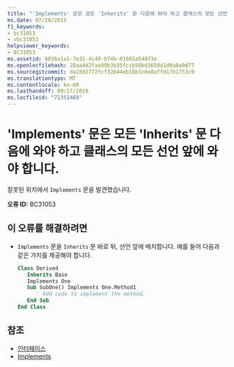 ```yaml
---
title: "'Implements' 문은 모든 'Inherits' 문 다음에 와야 하고 클래스의 모든 선언 앞에 와야 합니다."
ms.date: 07/20/2015
f1_keywords:
- bc31053
- vbc31053
helpviewer_keywords:
- BC31053
ms.assetid: 8036a1a1-7e31-4c49-b74b-01601a548f3e
ms.openlocfilehash: 28aa4d2faa09b3b35fccb56bd3650a1d0a8a0d77
ms.sourcegitcommit: da2dd2772fcf32b44eb18b1cbe8affd17b1753c9
ms.translationtype: MT
ms.contentlocale: ko-KR
ms.lasthandoff: 09/27/2019
ms.locfileid: "71351460"
---
```

# <a name="implements-statement-must-follow-any-inherits-statement-and-precede-all-declarations-in-a-class"></a>'Implements' 문은 모든 'Inherits' 문 다음에 와야 하고 클래스의 모든 선언 앞에 와야 합니다.
잘못된 위치에서 `Implements` 문을 발견했습니다.  
  
 **오류 ID:** BC31053  
  
## <a name="to-correct-this-error"></a>이 오류를 해결하려면  
  
- `Implements` 문을 `Inherits` 문 바로 뒤, 선언 앞에 배치합니다. 예를 들어 다음과 같은 가치를 제공해야 합니다.  
  
    ```vb  
    Class Derived  
       Inherits Base  
       Implements One  
       Sub SubOne() Implements One.Method1  
          ' Add code to implement the method.  
       End Sub  
    End Class  
    ```  
  
## <a name="see-also"></a>참조

- [인터페이스](../../visual-basic/programming-guide/language-features/interfaces/index.md)
- [Implements](../../visual-basic/language-reference/statements/implements-clause.md)
